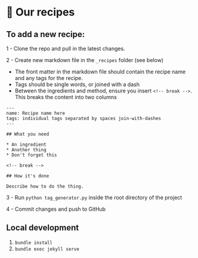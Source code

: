 # 🍔 Our recipes

## To add a new recipe:

1 - Clone the repo and pull in the latest changes.

2 - Create new markdown file in the `_recipes` folder (see below)

* The front matter in the markdown file should contain the recipe name and any tags for the recipe.
* Tags should be single words, or joined with a dash
* Between the ingredients and method, ensure you insert `<!-- break -->`. This breaks the content into two columns

```
---
name: Recipe name here
tags: individual tags separated by spaces join-with-dashes
---

## What you need

* An ingredient
* Another thing
* Don't forget this

<!-- break -->

## How it's done

Describe how to do the thing.
```

3 - Run `python tag_generator.py` inside the root directory of the project

4 - Commit changes and push to GitHub

## Local development

1. `bundle install`
1. `bundle exec jekyll serve`
